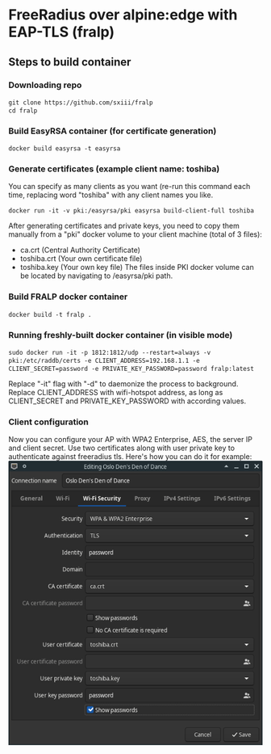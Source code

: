 # FreeRadius over alpine:edge with EAP-TLS (fralp)

## Steps to build container

### Downloading repo
```
git clone https://github.com/sxiii/fralp
cd fralp
```

### Build EasyRSA container (for certificate generation)
```
docker build easyrsa -t easyrsa
```

### Generate certificates (example client name: toshiba)
You can specify as many clients as you want (re-run this command each time, replacing word "toshiba" with any client names you like.
```
docker run -it -v pki:/easyrsa/pki easyrsa build-client-full toshiba
```

After generating certificates and private keys, you need to copy them manually from a "pki" docker volume to your client machine (total of 3 files):
* ca.crt (Central Authority Certificate)
* toshiba.crt (Your own certificate file)
* toshiba.key (Your own key file)
The files inside PKI docker volume can be located by navigating to /easyrsa/pki path.

### Build FRALP docker container
```
docker build -t fralp .
```

### Running freshly-built docker container (in visible mode)
```
sudo docker run -it -p 1812:1812/udp --restart=always -v pki:/etc/raddb/certs -e CLIENT_ADDRESS=192.168.1.1 -e CLIENT_SECRET=password -e PRIVATE_KEY_PASSWORD=password fralp:latest
```

Replace "-it" flag with "-d" to daemonize the process to background.
Replace CLIENT_ADDRESS with wifi-hotspot address, as long as CLIENT_SECRET and PRIVATE_KEY_PASSWORD with according values.

### Client configuration
Now you can configure your AP with WPA2 Enterprise, AES, the server IP and client secret.
Use two certificates along with user private key to authenticate against freeradius tls.
Here's how you can do it for example:
![img](https://github.com/sxiii/fralp/raw/master/freeradius-auth.png)

